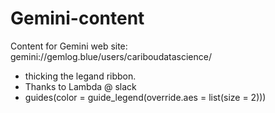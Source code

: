 # Gemini-content
Content for Gemini web site: gemini://gemlog.blue/users/cariboudatascience/


* thicking the legand ribbon.
* Thanks to Lambda @ slack
* guides(color = guide_legend(override.aes = list(size = 2))) 
